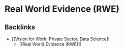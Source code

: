 # Real World Evidence (RWE)

## Backlinks
* [[Vision for Work: Private Sector, Data Science]]
	* [[Real World Evidence (RWE)]]

<!-- {BearID:AF66749A-4923-46E0-BCA1-5468C216202D-91685-000003878BE57328} -->
